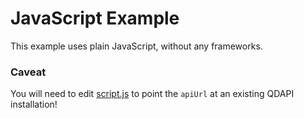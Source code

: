 # JavaScript Example

This example uses plain JavaScript, without any frameworks.

### Caveat

You will need to edit [script.js](./script.js#L2) to point the `apiUrl` at an existing QDAPI installation!
